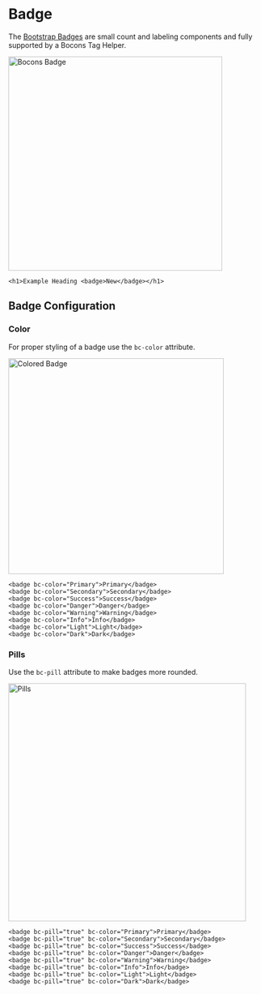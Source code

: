 # Badge

The [Bootstrap Badges](https://getbootstrap.com/docs/4.0/components/badge/) are small count and labeling components and fully supported by a Bocons Tag Helper.

<img class="img-shadow img-responsive center-block" src="https://raw.githubusercontent.com/brecons/bootstrap-tag-helper/master/docs/images/badge_01.PNG" width="423" alt="Bocons Badge">

```markup
<h1>Example Heading <badge>New</badge></h1>
```

## Badge Configuration <badge>

### Color

For proper styling of a badge use the `bc-color` attribute.

<img class="img-shadow img-responsive center-block" src="https://raw.githubusercontent.com/brecons/bootstrap-tag-helper/master/docs/images/badge_02.PNG" width="426" alt="Colored Badge">

```markup
<badge bc-color="Primary">Primary</badge>
<badge bc-color="Secondary">Secondary</badge>
<badge bc-color="Success">Success</badge>
<badge bc-color="Danger">Danger</badge>
<badge bc-color="Warning">Warning</badge>
<badge bc-color="Info">Info</badge>
<badge bc-color="Light">Light</badge>
<badge bc-color="Dark">Dark</badge>
```

### Pills

Use the `bc-pill` attribute to make badges more rounded.

<img class="img-shadow img-responsive center-block" src="https://raw.githubusercontent.com/brecons/bootstrap-tag-helper/master/docs/images/badge_03.PNG" width="470" alt="Pills">

```markup
<badge bc-pill="true" bc-color="Primary">Primary</badge>
<badge bc-pill="true" bc-color="Secondary">Secondary</badge>
<badge bc-pill="true" bc-color="Success">Success</badge>
<badge bc-pill="true" bc-color="Danger">Danger</badge>
<badge bc-pill="true" bc-color="Warning">Warning</badge>
<badge bc-pill="true" bc-color="Info">Info</badge>
<badge bc-pill="true" bc-color="Light">Light</badge>
<badge bc-pill="true" bc-color="Dark">Dark</badge>
```